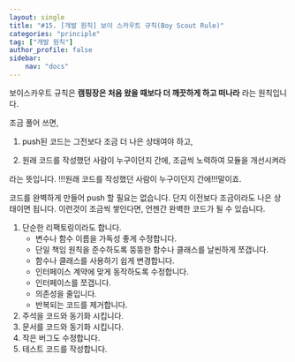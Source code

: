```yaml
---
layout: single
title: "#15. [개발 원칙] 보이 스카우트 규칙(Boy Scout Rule)"
categories: "principle"
tag: ["개발 원칙"]
author_profile: false
sidebar: 
    nav: "docs"
---
```


보이스카우트 규칙은 **캠핑장은 처음 왔을 때보다 더 깨끗하게 하고 떠나라** 라는 원칙입니다.

조금 풀어 쓰면,

1. push된 코드는 그전보다 조금 더 나은 상태여야 하고, 

2. 원래 코드를 작성했던 사람이 누구이던지 간에, 조금씩 노력하여 모듈을 개선시켜라  

라는 뜻입니다. !!!원래 코드를 작성했던 사람이 누구이던지 간에!!!말이죠.

코드를 완벽하게 만들어 push 할 필요는 없습니다. 단지 이전보다 조금이라도 나은 상태이면 됩니다. 이런것이 조금씩 쌓인다면, 언젠간 완벽한 코드가 될 수 있습니다.

1. 단순한 리팩토링이라도 합니다.
   * 변수나 함수 이름을 가독성 좋게 수정합니다.
   * 단일 책임 원칙을 준수하도록 뚱뚱한 함수나 클래스를 날씬하게 쪼갭니다.
   * 함수나 클래스를 사용하기 쉽게 변경합니다.
   * 인터페이스 계약에 맞게 동작하도록 수정합니다.
   * 인터페이스를 쪼갭니다.
   * 의존성을 줄입니다.
   * 반복되는 코드를 제거합니다.
2. 주석을 코드와 동기화 시킵니다.
3. 문서를 코드와 동기화 시킵니다.
4. 작은 버그도 수정합니다.
5. 테스트 코드를 작성합니다.
